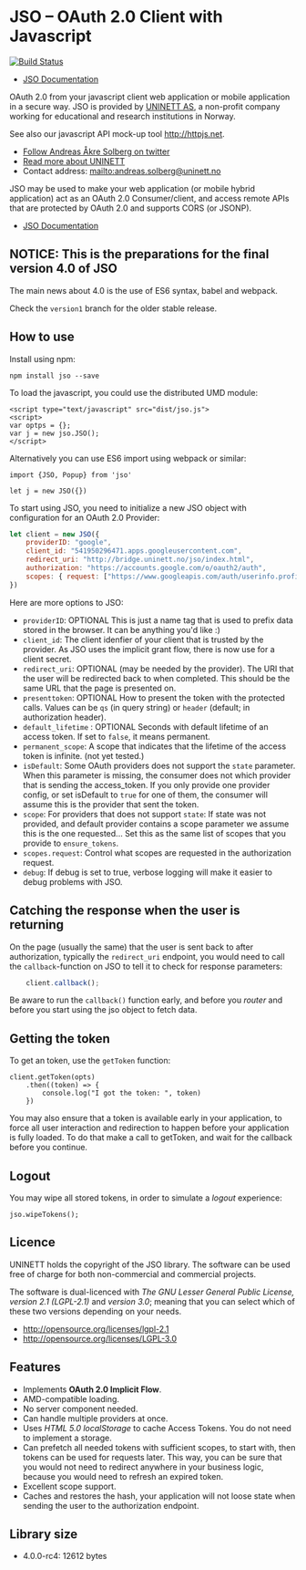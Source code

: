 # JSO – OAuth 2.0 Client with Javascript

[![Build Status](https://travis-ci.org/andreassolberg/jso.svg?branch=master)](https://travis-ci.org/andreassolberg/jso)

* [JSO Documentation](http://oauth.no/jso/)

OAuth 2.0 from your javascript client web application or mobile application in a secure way. JSO is provided by [UNINETT AS](http://www.uninett.no), a non-profit company working for educational and research institutions in Norway.

See also our javascript API mock-up tool <http://httpjs.net>.

* [Follow Andreas Åkre Solberg on twitter](https://twitter.com/erlang)
* [Read more about UNINETT](http://uninett.no)
* Contact address: <mailto:andreas.solberg@uninett.no>


JSO may be used to make your web application (or mobile hybrid application) act as an OAuth 2.0 Consumer/client, and access remote APIs that are protected by OAuth 2.0 and supports CORS (or JSONP).

* [JSO Documentation](http://oauth.no/jso/)


## NOTICE: This is the preparations for the final version 4.0 of JSO

The main news about 4.0 is the use of ES6 syntax, babel and webpack.

Check the `version1` branch for the older stable release.


## How to use

Install using npm:

```
npm install jso --save
```

To load the javascript, you could use the distributed UMD module:

```
<script type="text/javascript" src="dist/jso.js">
<script>
var optps = {};
var j = new jso.JSO();
</script>
```

Alternatively you can use ES6 import using webpack or similar:

```
import {JSO, Popup} from 'jso'

let j = new JSO({})
```


To start using JSO, you need to initialize a new JSO object with configuration for an OAuth 2.0 Provider:

```javascript
let client = new JSO({
	providerID: "google",
	client_id: "541950296471.apps.googleusercontent.com",
	redirect_uri: "http://bridge.uninett.no/jso/index.html",
	authorization: "https://accounts.google.com/o/oauth2/auth",
	scopes: { request: ["https://www.googleapis.com/auth/userinfo.profile"]}
})
```

Here are more options to JSO:

* `providerID`: OPTIONAL This is just a name tag that is used to prefix data stored in the browser. It can be anything you'd like :)
* `client_id`: The client idenfier of your client that is trusted by the provider. As JSO uses the implicit grant flow, there is now use for a client secret.
* `redirect_uri`: OPTIONAL (may be needed by the provider). The URI that the user will be redirected back to when completed. This should be the same URL that the page is presented on.
* `presenttoken`: OPTIONAL How to present the token with the protected calls. Values can be `qs` (in query string) or `header` (default; in authorization header).
* `default_lifetime` : OPTIONAL Seconds with default lifetime of an access token. If set to `false`, it means permanent.
* `permanent_scope`: A scope that indicates that the lifetime of the access token is infinite. (not yet tested.)
* `isDefault`: Some OAuth providers does not support the `state` parameter. When this parameter is missing, the consumer does not which provider that is sending the access_token. If you only provide one provider config, or set isDefault to `true` for one of them, the consumer will assume this is the provider that sent the token.
* `scope`: For providers that does not support `state`: If state was not provided, and default provider contains a scope parameter we assume this is the one requested... Set this as the same list of scopes that you provide to `ensure_tokens`.
* `scopes.request`: Control what scopes are requested in the authorization request.
* `debug`: If debug is set to true, verbose logging will make it easier to debug problems with JSO.


## Catching the response when the user is returning


On the page (usually the same) that the user is sent back to after authorization, typically the `redirect_uri` endpoint, you would need to call the `callback`-function on JSO to tell it to check for response parameters:

```javascript
	client.callback();
```


Be aware to run the `callback()` function early, and before you *router* and before you start using the jso object to fetch data.



## Getting the token

To get an token, use the `getToken` function:

```
client.getToken(opts)
    .then((token) => {
    	console.log("I got the token: ", token)
    })
```

You may also ensure that a token is available early in your application, to force all user interaction and redirection to happen before your application is fully loaded. To do that make a call to getToken, and wait for the callback before you continue.


## Logout

You may wipe all stored tokens, in order to simulate a *logout* experience:

```
jso.wipeTokens();
```


## Licence


UNINETT holds the copyright of the JSO library. The software can be used free of charge for both non-commercial and commercial projects.

The software is dual-licenced with *The GNU Lesser General Public License, version 2.1 (LGPL-2.1)* and *version 3.0*; meaning that you can select which of these two versions depending on your needs.

* <http://opensource.org/licenses/lgpl-2.1>
* <http://opensource.org/licenses/LGPL-3.0>


## Features

* Implements **OAuth 2.0 Implicit Flow**.
* AMD-compatible loading.
* No server component needed.
* Can handle multiple providers at once.
* Uses *HTML 5.0 localStorage* to cache Access Tokens. You do not need to implement a storage.
* Can prefetch all needed tokens with sufficient scopes, to start with, then tokens can be used for requests later. This way, you can be sure that you would not need to redirect anywhere in your business logic, because you would need to refresh an expired token.
* Excellent scope support.
* Caches and restores the hash, your application will not loose state when sending the user to the authorization endpoint.



<!--

## Browser support

Version 3 of JSO makes use of ES6 Promises, which is not that well supported across browsers. The final release builds will include a polycfill that works with all browsers. More on that later...

JSO uses localStorage for caching tokens. localStorage is supported in Firefox 3.5+, Safari 4+, IE8+, and Chrome. For better compatibility use the localstorage library that is included in the example.

JSO uses JSON serialization functions (stringify and parse). These are supported in Firefox 3.5, Internet Explorer 8.0 and Chrome 3. For better compatibility use the JSON2.js library.

-->

## Library size

* 4.0.0-rc4: 12612 bytes
